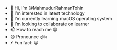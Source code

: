 - 👋 Hi, I’m @MahmudurRahmanTohin
- 👀 I’m interested in latest technology
- 🌱 I’m currently learning macOS operating system
- 💞️ I’m looking to collaborate on learner
- 📫 How to reach me 😁
- 😄 Pronounce তুহিন
- ⚡ Fun fact: 😜

<!---
MahmudurRahmanTohin/MahmudurRahmanTohin is a ✨ special ✨ repository because its `README.md` (this file) appears on your GitHub profile.
You can click the Preview link to take a look at your changes.
--->
